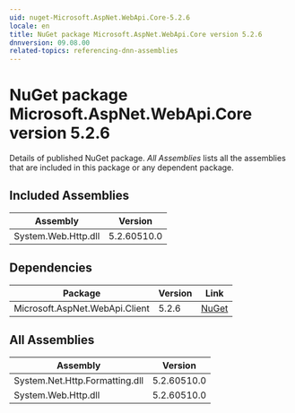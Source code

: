 ```yaml
---
uid: nuget-Microsoft.AspNet.WebApi.Core-5.2.6
locale: en
title: NuGet package Microsoft.AspNet.WebApi.Core version 5.2.6
dnnversion: 09.08.00
related-topics: referencing-dnn-assemblies
---
```


# NuGet package Microsoft.AspNet.WebApi.Core version 5.2.6
Details of published NuGet package.
*All Assemblies* lists all the assemblies that are included in this package or any dependent package.

## Included Assemblies

|Assembly|Version|
|---|---|
|System.Web.Http.dll|5.2.60510.0|

## Dependencies

|Package|Version|Link|
|---|---|---|
|Microsoft.AspNet.WebApi.Client|5.2.6|[NuGet](https://www.nuget.org/packages/Microsoft.AspNet.WebApi.Client/5.2.6)|

## All Assemblies

|Assembly|Version|
|---|---|
|System.Net.Http.Formatting.dll|5.2.60510.0|
|System.Web.Http.dll|5.2.60510.0|

